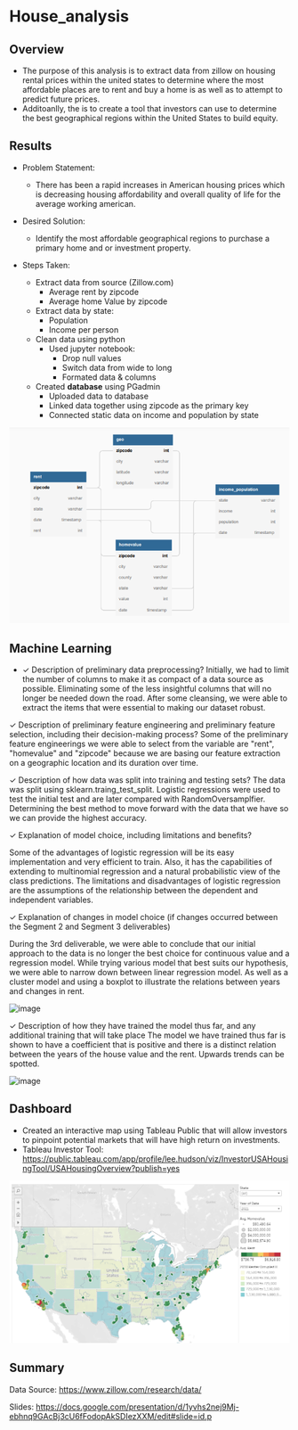 # House_analysis


## Overview
* The purpose of this analysis is to extract data from zillow on housing rental prices within the united states to determine where the most affordable places are to rent and buy a home is as well as to attempt to predict future prices.
* Additoanlly, the is to create a tool that investors can use to determine the best geographical regions within the United States to build equity.

## Results

* Problem Statement:
    * There has been a rapid increases in American housing prices which is decreasing housing affordability and overall quality of life for the average working american. 
    
* Desired Solution:
    * Identify the most affordable geographical regions to purchase a primary home and or investment property.
    
* Steps Taken: 
    * Extract data from source (Zillow.com)
        * Average rent by zipcode
        * Average home Value by zipcode
    * Extract data by state:
        * Population
        * Income per person
    * Clean data using python
        * Used jupyter notebook:
           * Drop null values
           * Switch data from wide to long
           * Formated data & columns
    * Created **database** using PGadmin
       * Uploaded data to database
       * Linked data together using zipcode as the primary key
       * Connected static data on income and population by state

![goals](https://github.com/Leehudson514/House_analysis/blob/main/Resources/photos/database.png)

## Machine Learning  
* ✓ Description of preliminary data preprocessing?
Initially, we had to limit the number of columns to make it as compact of a data source as possible. Eliminating some of the less insightful columns that will no longer be needed down the road. After some cleansing, we were able to extract the items that were essential to making our dataset robust. 


✓ Description of preliminary feature engineering and preliminary feature selection, including their decision-making process?
Some of the preliminary feature engineerings we were able to select from the variable are "rent", "homevalue" and "zipcode" because we are basing our feature extraction on a geographic location and its duration over time.


✓ Description of how data was split into training and testing sets?
The data was split using sklearn.traing_test_split. Logistic regressions were used to test the initial test and are later compared with RandomOversamplfier. Determining the best method to move forward with the data that we have so we can provide the highest accuracy. 


✓ Explanation of model choice, including limitations and benefits?

Some of the advantages of logistic regression will be its easy implementation and very efficient to train. Also, it has the capabilities of extending to multinomial regression and a natural probabilistic view of the class predictions.
The limitations and disadvantages of logistic regression are the assumptions of the relationship between the dependent and independent variables.

✓ Explanation of changes in model choice (if changes occurred between the Segment 2 and Segment 3 deliverables)

During the 3rd deliverable, we were able to conclude that our initial approach to the data is no longer the best choice for continuous value and a regression model. While trying various model that best suits our hypothesis, we were able to narrow down between linear regression model. As well as a cluster model and using a boxplot to illustrate the relations between years and changes in rent.

<img width="545" alt="image" src="https://user-images.githubusercontent.com/92479644/171791441-37ce5926-9565-404c-8901-f07f95aab6b3.png">

✓ Description of how they have trained the model thus far, and any additional training that will take place
The model we have trained thus far is shown to have a coefficient that is positive and there is a distinct relation between the years of the house value and the rent. Upwards trends can be spotted.

<img width="430" alt="image" src="https://user-images.githubusercontent.com/92479644/171793948-5f03603b-16b2-475f-bb6f-eafa8a0e16a3.png">


## Dashboard
* Created an interactive map using Tableau Public that will allow investors to pinpoint potential markets that will have high return on investments.
* Tableau Investor Tool: https://public.tableau.com/app/profile/lee.hudson/viz/InvestorUSAHousingTool/USAHousingOverview?publish=yes

![goals](https://github.com/Leehudson514/House_analysis/blob/main/Resources/photos/map.png)

## Summary

Data Source: https://www.zillow.com/research/data/

Slides: https://docs.google.com/presentation/d/1yvhs2nej9Mj-ebhnq9GAcBj3cU6fFodopAkSDIezXXM/edit#slide=id.p


